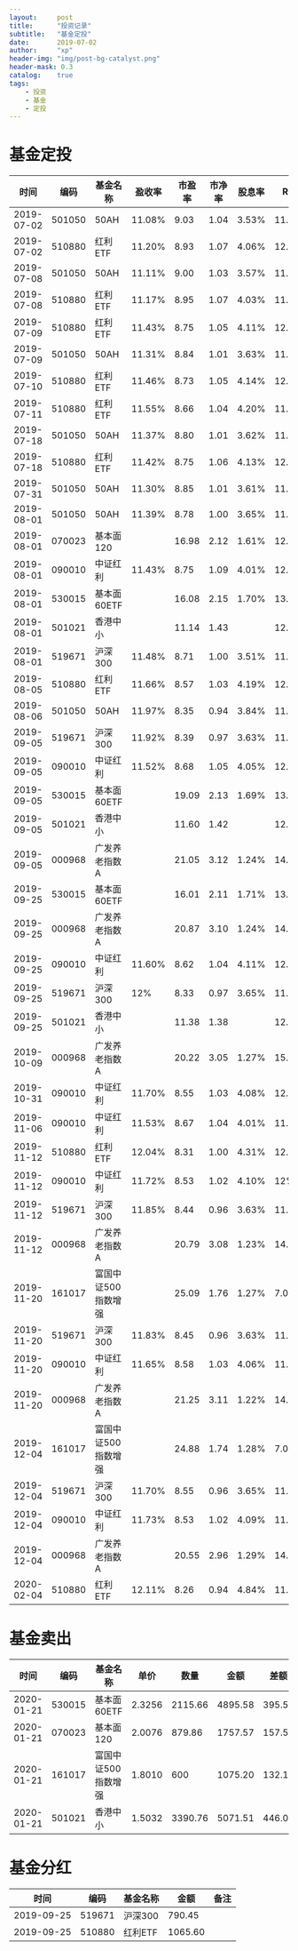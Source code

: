```yaml
---
layout:     post
title:      "投资记录"
subtitle:   "基金定投"
date:       2019-07-02
author:     "xp"
header-img: "img/post-bg-catalyst.png"
header-mask: 0.3
catalog:    true
tags:
    - 投资
    - 基金
    - 定投
---
```


# 基金定投


| 时间 | 编码 | 基金名称 | 盈收率 | 市盈率 | 市净率 | 股息率 | ROE | 单价 | 数量 | 备注 |
| --- | --- | --- | --- | --- | --- | --- | --- | --- | --- | --- |
| 2019-07-02 | 501050 | 50AH | 11.08% | 9.03 | 1.04 | 3.53% | 11.49% | 1.302 | 2300 |  |
| 2019-07-02 | 510880 | 红利ETF | 11.20% | 8.93 | 1.07 | 4.06% | 12.03% | 2.822 | 1000 |  |
| 2019-07-08 | 501050 | 50AH | 11.11% | 9.00 | 1.03 | 3.57% | 11.42% | 1.273 | 800 |  |
| 2019-07-08 | 510880 | 红利ETF | 11.17% | 8.95 | 1.07 | 4.03% | 11.96% | 2.787 | 400 |  |
| 2019-07-09 | 510880 | 红利ETF | 11.43% | 8.75 | 1.05 | 4.11% | 12.06% | 2.780 | 300 |  |
| 2019-07-09 | 501050 | 50AH | 11.31% | 8.84 | 1.01 | 3.63% | 11.45% | 1.268 | 1000 |  |
| 2019-07-10 | 510880 | 红利ETF | 11.46% | 8.73 | 1.05 | 4.14% | 12.02% | 2.775 | 300 |  |
| 2019-07-11 | 510880 | 红利ETF | 11.55% | 8.66 | 1.04 | 4.20% | 11.99% | 2.765 | 400 |  |
| 2019-07-18 | 501050 | 50AH | 11.37% | 8.80 | 1.01 | 3.62% | 11.47% | 1.265 | 700 |  |
| 2019-07-18 | 510880 | 红利ETF | 11.42% | 8.75 | 1.06 | 4.13% | 12.11% | 2.765 | 400 |  |
| 2019-07-31 | 501050 | 50AH | 11.30% | 8.85 | 1.01 | 3.61% | 11.43% | 1.285 | 700 |  |
| 2019-08-01 | 501050 | 50AH | 11.39% | 8.78 | 1.00 | 3.65% | 11.40% | 1.275 | 600 |  |
| 2019-08-01 | 070023 | 基本面120 |  | 16.98 | 2.12 | 1.61% | 12.46% | 1.8185 | 879.86 |  |
| 2019-08-01 | 090010 | 中证红利 | 11.43% | 8.75 | 1.09 | 4.01% | 12.45% | 1.658 | 1206.28 |  |
| 2019-08-01 | 530015 |基本面60ETF |  | 16.08 | 2.15 | 1.70% | 13.35% | 2.1195 | 707.72 |  |
| 2019-08-01 | 501021 | 香港中小 |  | 11.14 | 1.43 |  | 12.84% | 1.3468 | 1187.96 |  |
| 2019-08-01 | 519671 | 沪深300 | 11.48% | 8.71 | 1.00 | 3.51% | 11.49% | 1.692 | 1345.71 |  |
| 2019-08-05 | 510880 | 红利ETF | 11.66% | 8.57 | 1.03 | 4.19% | 12.01% | 2.733 | 3600 |  |
| 2019-08-06 | 501050 | 50AH | 11.97% | 8.35 | 0.94 | 3.84% | 11.23% | 1.225 | 8100 |  |
| 2019-09-05 | 519671 | 沪深300 | 11.92% | 8.39 | 0.97 | 3.63% | 11.54% | 1.659 | 2167.38 |  |
| 2019-09-05 | 090010 | 中证红利 | 11.52% | 8.68 | 1.05 | 4.05% | 12.08% | 1.65 | 1210.67 |  |
| 2019-09-05 | 530015 |基本面60ETF |  | 19.09 | 2.13 | 1.69% | 13.23% | 2.1331 | 702.15 |  |
| 2019-09-05 | 501021 | 香港中小 |  | 11.60 | 1.42 |  | 12.24% | 1.3565 | 1104.68 |  |
| 2019-09-05 | 000968 | 广发养老指数A |  | 21.05 | 3.12 | 1.24% | 14.83% | 0.9629 | 1452.2 | 正常 |
| 2019-09-25 | 530015 |基本面60ETF |  | 16.01 | 2.11 | 1.71% | 13.18% | 2.1253 | 705.79 |  |
| 2019-09-25 | 000968 | 广发养老指数A |  | 20.87 | 3.10 | 1.24% | 14.87% | 0.9737 | 1335.71 |  |
| 2019-09-25 | 090010 | 中证红利 | 11.60% | 8.62 | 1.04 | 4.11% | 12.12% | 1.649 | 1152.23 |  |
| 2019-09-25 | 519671 | 沪深300 | 12% | 8.33 | 0.97 | 3.65% | 11.65% | 1.4327 | 2653.37 |  |
| 2019-09-25 | 501021 | 香港中小 |  | 11.38 | 1.38 |  | 12.13% | 1.366 | 1098.12 |  |
| 2019-10-09 | 000968 | 广发养老指数A |  | 20.22 | 3.05 | 1.27% | 15.07% | 0.9398 | 2869.98 |  |
| 2019-10-31 | 090010 | 中证红利 | 11.70% | 8.55 | 1.03 | 4.08% | 12.10% | 1.616 | 3584.81 |  |
| 2019-11-06 | 090010 | 中证红利 | 11.53% | 8.67 | 1.04 | 4.01% | 11.95% | 1.635 | 2565.73 |  |
| 2019-11-12 | 510880 | 红利ETF | 12.04% | 8.31 | 1.00 | 4.31% | 12.02% | 2.745 | 1000 |  |
| 2019-11-12 | 090010 | 中证红利 | 11.72% | 8.53 | 1.02 | 4.10% | 12% | 1.6140 | 2062.58 |  |
| 2019-11-12 | 519671 | 沪深300 | 11.85% | 8.44 | 0.96 | 3.63% | 11.40% | 1.4450 | 2303.81 |  |
| 2019-11-12 | 000968 | 广发养老指数A |  | 20.79 | 3.08 | 1.23% | 14.83% | 0.9538 | 3490.26 |  |
| 2019-11-20 | 161017 | 富国中证500指数增强 |  | 25.09 | 1.76 | 1.27% | 7.02% | 1.614 | 1855.95 | 正常 |
| 2019-11-20 | 519671 | 沪深300 | 11.83% | 8.45 | 0.96 | 3.63% | 11.38% | 1.449 | 1723.26 |  |
| 2019-11-20 | 090010 | 中证红利 | 11.65% | 8.58 | 1.03 | 4.06% | 11.96% | 1.6230 | 1846.21 |  |
| 2019-11-20 | 000968 | 广发养老指数A |  | 21.25 | 3.11 | 1.22% | 14.65% | 0.9809 | 1527.37 | 正常 |
| 2019-12-04 | 161017 | 富国中证500指数增强 |  | 24.88 | 1.74 | 1.28% | 7.00% | 1.601 | 1559.19 | 正常 |
| 2019-12-04 | 519671 | 沪深300 | 11.70% | 8.55 | 0.96 | 3.65% | 11.18% | 1.431 | 1884.53 |  |
| 2019-12-04 | 090010 | 中证红利 | 11.73% | 8.53 | 1.02 | 4.09% | 11.97% | 1.616 | 1730.59 |  |
| 2019-12-04 | 000968 | 广发养老指数A |  | 20.55 | 2.96 | 1.29% | 14.39% | 0.9399 | 2125.33 | 正常 |
| 2020-02-04 | 510880 | 红利ETF | 12.11% | 8.26 | 0.94 | 4.84% | 11.42% | 2.450 | 2200 |  |

# 基金卖出
| 时间 | 编码 | 基金名称 | 单价 | 数量 | 金额 | 差额 |备注 |
| --- | --- | --- | --- | --- | --- | --- | --- |
| 2020-01-21 | 530015 | 基本面60ETF | 2.3256 | 2115.66 | 4895.58 | 395.58 ||
| 2020-01-21 | 070023 | 基本面120 | 2.0076 | 879.86 | 1757.57 | 157.57 ||
| 2020-01-21 | 161017 | 富国中证500指数增强 | 1.8010 | 600 | 1075.20 | 132.12 ||
| 2020-01-21 | 501021 | 香港中小 | 1.5032 | 3390.76 | 5071.51 | 446.03 ||


# 基金分红

| 时间 | 编码 | 基金名称 | 金额 | 备注 |
| --- | --- | --- | --- | --- |
| 2019-09-25 | 519671 | 沪深300 | 790.45 ||
| 2019-09-25 | 510880 | 红利ETF | 1065.60 ||



